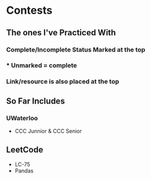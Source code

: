 # Contests

## The ones I've Practiced With

### Complete/Incomplete Status Marked at the top

### * Unmarked = complete

### Link/resource is also placed at the top

## So  Far Includes

### UWaterloo

- CCC Junnior & CCC Senior

## LeetCode

- LC-75
- Pandas

